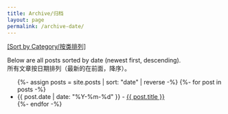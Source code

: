 ```yaml
---
title: Archive/归档
layout: page
permalink: /archive-date/
---
```


<p><a href="/archive-category/">[Sort by Category/按类排列]</a></p>

<p>Below are all posts sorted by date (newest first, descending).<br/>
所有文章按日期排列（最新的在前面，降序）。</p>

<ul>
{%- assign posts = site.posts | sort: "date" | reverse -%}
{%- for post in posts -%}
<li>
{{ post.date | date: "%Y-%m-%d" }} -
<a href="{{ post.url | relative_url }}">{{ post.title }}</a>
</li>
{%- endfor -%}
</ul> 